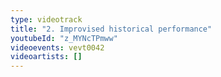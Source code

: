 ```yaml
---
type: videotrack
title: "2. Improvised historical performance"
youtubeId: "z_MYNcTPmww"
videoevents: vevt0042
videoartists: []
---
```

